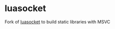luasocket
=========

Fork of [luasocket](http://w3.impa.br/~diego/software/luasocket/ "LuaSocket: Network support for the Lua language") to build static libraries with MSVC
